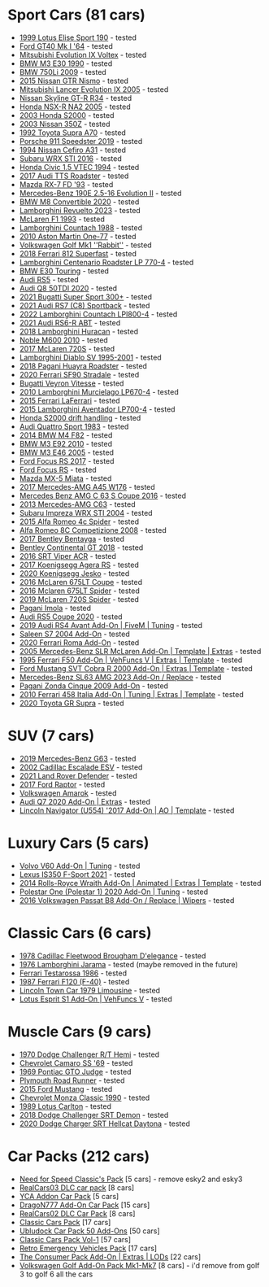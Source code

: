 <!-- Example:
  - [Mod name](link-to-mod)
-->


# Sport Cars (81 cars)

- [1999 Lotus Elise Sport 190](https://www.gta5-mods.com/vehicles/1999-lotus-elise-sport-190-add-on-extras-template-lods-vehfuncs-cipherog) - tested 
- [Ford GT40 Mk I '64](https://www.gta5-mods.com/vehicles/ford-gt40-mk-i-64-add-on-template-extras) - tested
- [Mitsubishi Evolution IX Voltex](https://www.gta5-mods.com/vehicles/mitsubishi-evolution-ix-voltex-add-on-fivem-extras-template) - tested
- [BMW M3 E30 1990](https://www.gta5-mods.com/vehicles/bmw-m3-e30-1990-add-on-tuning-template) - tested
- [BMW 750Li 2009](https://www.gta5-mods.com/vehicles/bmw-750li-2009) - tested
- [2015 Nissan GTR Nismo](https://www.gta5-mods.com/vehicles/2015-nissan-gtr-nismo-yca-y97y) - tested
- [Mitsubishi Lancer Evolution IX 2005](https://www.gta5-mods.com/vehicles/mitsubishi-lancer-evolution-ix-2005-add-on-tuning-template-fivem-rhd) - tested
- [Nissan Skyline GT-R R34](https://www.gta5-mods.com/vehicles/nissan-skyline) - tested
- [Honda NSX-R NA2 2005](https://www.gta5-mods.com/vehicles/honda-nsx-r-na2-2005-add-on-tuning-template-fivem-rhd) - tested
- [2003 Honda S2000](https://www.gta5-mods.com/vehicles/2003-honda-s2000-add-on-vehfuncs-v-tuning-template) - tested
- [2003 Nissan 350Z](https://www.gta5-mods.com/vehicles/2003-nissan-350z-add-on-tuning-template) - tested
- [1992 Toyota Supra A70](https://www.gta5-mods.com/vehicles/1992-toyota-supra-a70-addon-tuning-template) - tested
- [Porsche 911 Speedster 2019](https://www.gta5-mods.com/vehicles/porsche-911-speedster-2019-add-on) - tested
- [1994 Nissan Cefiro A31](https://www.gta5-mods.com/vehicles/1994-nissan-cefiro-a31-add-on-fivem-tuning-templates-unlocked) - tested
- [Subaru WRX STI 2016](https://www.gta5-mods.com/vehicles/subaru-wrx-sti-2016-add-on-livery-tuning-extras) - tested
- [Honda Civic 1.5 VTEC 1994](https://www.gta5-mods.com/vehicles/honda-civic-1-5-vtec-1994-add-on) - tested
- [2017 Audi TTS Roadster](https://www.gta5-mods.com/vehicles/2017-audi-tts-roadster-animated-roof-add-on-template) - tested
- [Mazda RX-7 FD '93](https://www.gta5-mods.com/vehicles/mazda-rx-7-fd-93-add-on-tuning-template) - tested
- [Mercedes-Benz 190E 2.5-16 Evolution II](https://www.gta5-mods.com/vehicles/mercedes-benz-190e-2-5-16-evolution-ii) - tested
- [BMW M8 Convertible 2020](https://www.gta5-mods.com/vehicles/bmw-m8-convetirbe-2020-add-on-replace) - tested
- [Lamborghini Revuelto 2023](https://www.gta5-mods.com/vehicles/lamborghini-revuelto-2023-add-on-replace) - tested
- [McLaren F1 1993](https://www.gta5-mods.com/vehicles/mclaren-f1-1993-add-on-template-extras) - tested
- [Lamborghini Countach 1988](https://www.gta5-mods.com/vehicles/lamborghini-countach-1988-add-on-template-extras) - tested
- [2010 Aston Martin One-77](https://www.gta5-mods.com/vehicles/2010-aston-martin-one-77-add-on-template) - tested
- [Volkswagen Golf Mk1 ''Rabbit''](https://www.gta5-mods.com/vehicles/volskwagen-golf-mk1-rabitt-addon-replace) - tested
- [2018 Ferrari 812 Superfast](https://www.gta5-mods.com/vehicles/ferrari-812-superfast) - tested
- [Lamborghini Centenario Roadster LP 770-4](https://www.gta5-mods.com/vehicles/lamborghini-centenario-roadster) - tested
- [BMW E30 Touring](https://www.gta5-mods.com/vehicles/bmw-e30-touring) - tested
- [Audi RS5](https://www.gta5-mods.com/vehicles/audi-rs5-adon-fivem) - tested
- [Audi Q8 50TDI 2020](https://www.gta5-mods.com/vehicles/audi-q8-50tdi-2020-add-on-fivem) - tested
- [2021 Bugatti Super Sport 300+](https://www.gta5-mods.com/vehicles/2021-bugatti-supersport-300-add-on) - tested
- [2021 Audi RS7 (C8) Sportback](https://www.gta5-mods.com/vehicles/2021-audi-rs7-c8-sportback) - tested
- [2022 Lamborghini Countach LPI800-4](https://www.gta5-mods.com/vehicles/2022-lamborghini-countach-lpi800-4-add-on-vehfuncs-v) - tested
- [2021 Audi RS6-R ABT](https://www.gta5-mods.com/vehicles/2021-audi-rs6-r-abt) - tested
- [2018 Lamborghini Huracan](https://www.gta5-mods.com/vehicles/2018-lamborghini-huracan-performante-add-on-replace) - tested
- [Noble M600 2010](https://www.gta5-mods.com/vehicles/noble-m600-2010-add-on-animated-template-tuning) - tested
- [2017 McLaren 720S](https://www.gta5-mods.com/vehicles/2017-mclaren-720s-add-on-tuning-hq) - tested
- [Lamborghini Diablo SV 1995-2001](https://www.gta5-mods.com/vehicles/lamborghini-diablo-sv-1995-2001-add-on-template-extras) - tested
- [2018 Pagani Huayra Roadster](https://www.gta5-mods.com/vehicles/2018-pagani-huayra-roadster-aero-flaps-add-on) - tested
- [2020 Ferrari SF90 Stradale](https://www.gta5-mods.com/vehicles/2020-ferrari-sf90-stradale-add-on-lods-template) - tested
- [Bugatti Veyron Vitesse](https://www.gta5-mods.com/vehicles/bugatti-veyron-vitesse-add-on-autospoiler-tuning-wheels-extras-template) - tested
- [2010 Lamborghini Murcielago LP670-4](https://www.gta5-mods.com/vehicles/2010-lamborghini-murcielago-lp670-4) - tested
- [2015 Ferrari LaFerrari](https://www.gta5-mods.com/vehicles/2015-ferrari-laferrari-hq-autospoiler) - tested
- [2015 Lamborghini Aventador LP700-4](https://www.gta5-mods.com/vehicles/2015-lamborghini-aventador-lp700-4-stock-interior-color-hq-animated-engine-livery-tunable-autospoiler) - tested
- [Honda S2000 drift handling](https://www.gta5-mods.com/vehicles/honda-s2000-tunable) - tested
- [Audi Quattro Sport 1983](https://gta5-mods.com/vehicles/audi-quattro-sport-83-lods-template-add-on-tuning) - tested
- [2014 BMW M4 F82](https://gta5-mods.com/vehicles/2014-bmw-m4-f82-varis-kit) - tested
- [BMW M3 E92 2010](https://gta5-mods.com/vehicles/bmw-m3-e92-2010-v1-0) - tested
- [BMW M3 E46 2005](https://gta5-mods.com/vehicles/bmw-m3-e46-2005) - tested
- [Ford Focus RS 2017](https://gta5-mods.com/vehicles/ford-focus-rs-2017-add-on-replace-tuning-template-multi-livery) - tested
- [Ford Focus RS](https://www.gta5-mods.com/vehicles/2009-ford-focus-rs-add-on-rhd-template) - tested
- [Mazda MX-5 Miata](https://gta5-mods.com/vehicles/1994-mazda-mx-5-miata-na6c) - tested
- [2017 Mercedes-AMG A45 W176](https://gta5-mods.com/vehicles/mercedes-amg-a45-2017) - tested
- [Mercedes Benz AMG C 63 S Coupe 2016](https://gta5-mods.com/vehicles/mercedes-benz-amg-c-63-s-coupe-2016-1-0) - tested
- [2013 Mercedes-AMG C63](https://gta5-mods.com/vehicles/2013-mercedes-amg-c63-w204-facelift-add-on-black-series-brabus-tuning) - tested
- [Subaru Impreza WRX STI 2004](https://gta5-mods.com/vehicles/subaru-impreza-wrx-sti-2004-add-on-tuning) - tested
- [2015 Alfa Romeo 4c Spider](https://www.gta5-mods.com/vehicles/2015-alfa-romeo-4c-spider-add-on) - tested
- [Alfa Romeo 8C Competizione 2008](https://www.gta5-mods.com/vehicles/alfa-romeo-8c-competizione-2008-add-on-lods-extras-template) - tested
- [2017 Bentley Bentayga](https://www.gta5-mods.com/vehicles/2017-bentley-bentayga-add-on-tuning-analog-digital-dials) - tested
- [Bentley Continental GT 2018](https://www.gta5-mods.com/vehicles/bentley-continental-gt-2018-1-0-replace-addon) - tested
- [2016 SRT Viper ACR](https://www.gta5-mods.com/vehicles/2014-srt-viper-t-a) - tested
- [2017 Koenigsegg Agera RS](https://www.gta5-mods.com/vehicles/2017-koenigsegg-agera-rs-add-on) - tested
- [2020 Koenigsegg Jesko](https://www.gta5-mods.com/vehicles/2020-koenigsegg-jesko-add-on-engine) - tested
- [2016 McLaren 675LT Coupe](https://www.gta5-mods.com/vehicles/2016-mclaren-675lt-coupe-zen-imogen-zenzoit-ngr_ardiansyah) - tested
- [2016 Mclaren 675LT Spider](https://www.gta5-mods.com/vehicles/2016-mclaren-675lt-spider-automatic-convertible) - tested
- [2019 McLaren 720S Spider](https://www.gta5-mods.com/vehicles/2019-mclaren-720s-spider-add-on-fivem-tuning) - tested
- [Pagani Imola](https://www.gta5-mods.com/vehicles/pagani-imola-add-on-tuning) - tested
- [Audi RS5 Coupe 2020](https://www.gta5-mods.com/vehicles/audi-rs5-coupe-20) - tested
- [2019 Audi RS4 Avant Add-On | FiveM | Tuning](https://www.gta5-mods.com/vehicles/2019-audi-rs4-avant-add-on-tuning-dmtrs) - tested
- [Saleen S7 2004 Add-On](https://www.gta5-mods.com/vehicles/saleen-s7-2004-add-on) - tested
- [2020 Ferrari Roma Add-On](https://www.gta5-mods.com/vehicles/2020-ferrari-roma-add-on-harsoul-mods) - tested
- [2005 Mercedes-Benz SLR McLaren Add-On | Template | Extras](https://www.gta5-mods.com/vehicles/2005-mercedes-benz-slr-mclaren-add-on-template-extras) - tested
- [1995 Ferrari F50 Add-On | VehFuncs V | Extras | Template](https://www.gta5-mods.com/vehicles/ferrari-f50-95-add-on-extras-template) - tested
- [Ford Mustang SVT Cobra R 2000 Add-On | Extras | Template](https://www.gta5-mods.com/vehicles/ford-mustang-svt-cobra-r-2000-add-on-extras-template) - tested
- [Mercedes-Benz SL63 AMG 2023 Add-On / Replace](https://www.gta5-mods.com/vehicles/mercedes-sl63-amg-2023-add-on-replace) - tested
- [Pagani Zonda Cinque 2009 Add-On](https://www.gta5-mods.com/vehicles/pagani-zonda-cinque-09-m-add-on-engine) - tested
- [2010 Ferrari 458 Italia Add-On | Tuning | Extras | Template](https://www.gta5-mods.com/vehicles/2010-ferrari-458-italia-add-on-tuning-extras-template) - tested
- [2020 Toyota GR Supra](https://www.gta5-mods.com/vehicles/2020-toyota-gr-supra-add-on-tuning-template) - tested

# SUV (7 cars)

- [2019 Mercedes-Benz G63](https://www.gta5-mods.com/vehicles/2019-mercedes-benz-g63-addon-replace) - tested
- [2002 Cadillac Escalade ESV](https://www.gta5-mods.com/vehicles/2002-cadillac-escalade-esv-add-on) - tested
- [2021 Land Rover Defender](https://www.gta5-mods.com/vehicles/2021-land-rover-defender-addon-replace-dials-lods) - tested
- [2017 Ford Raptor](https://www.gta5-mods.com/vehicles/2017-ford-raptor-hq-rigged-suspension-multi-dirt-animated-engine-tuning) - tested
- [Volkswagen Amarok](https://www.gta5-mods.com/vehicles/volkswagen-amarok-add-on-replace-fivem-dev) - tested
- [Audi Q7 2020 Add-On | Extras](https://www.gta5-mods.com/vehicles/audi-q7-2020) - tested
- [Lincoln Navigator (U554) '2017 Add-On | AO | Template](https://www.gta5-mods.com/vehicles/lincoln-navigator-u554-2017-add-on-ao-template) - tested

# Luxury Cars (5 cars)

- [Volvo V60 Add-On | Tuning](https://www.gta5-mods.com/vehicles/volvo-v60-add-on-tuning-fivem) - tested
- [Lexus IS350 F-Sport 2021](https://www.gta5-mods.com/vehicles/2021-lexus-is350-f-sport-fivem-addon) - tested
- [2014 Rolls-Royce Wraith Add-On | Animated | Extras | Template](https://www.gta5-mods.com/vehicles/2014-rolls-royce-wraith-add-on-animated-extras-template) - tested
- [Polestar One (Polestar 1) 2020 Add-On | Tuning](https://www.gta5-mods.com/vehicles/polestar-one-polestar-1-2020-tuning) - tested
- [2016 Volkswagen Passat B8 Add-On / Replace | Wipers](https://www.gta5-mods.com/vehicles/2016-volkswagen-passat-b8-add-on) - tested

# Classic Cars (6 cars)

- [1978 Cadillac Fleetwood Brougham D'elegance](https://www.gta5-mods.com/vehicles/1978-cadillac-fleetwood-brougham-d-elegance-add-on-tuning-wheels-template) - tested
- [1976 Lamborghini Jarama](https://www.gta5-mods.com/vehicles/lamborghini-jarama-76-add-on-animated-lights-extras-dirt) - tested (maybe removed in the future)
- [Ferrari Testarossa 1986](https://www.gta5-mods.com/vehicles/ferrari-testarossa-1986-add-on) - tested
- [1987 Ferrari F120 (F-40)](https://www.gta5-mods.com/vehicles/1987-ferrari-f120-f-40-eu-spec-hq-lods-animations) - tested
- [Lincoln Town Car 1979 Limousine](https://www.gta5-mods.com/vehicles/lincoln-town-car-1979-limousine-add-on) - tested
- [Lotus Esprit S1 Add-On | VehFuncs V](https://www.gta5-mods.com/vehicles/lotus-esprit-s1-add-on-vehfuncs-v) - tested

# Muscle Cars (9 cars)

- [1970 Dodge Challenger R/T Hemi](https://www.gta5-mods.com/vehicles/1970-dodge-challenger-r-t-hemi-add-on-tuning-template) - tested
- [Chevrolet Camaro SS '69](https://www.gta5-mods.com/vehicles/chevrolet-camaro-ss-69-add-on-extras-tuning-template) - tested
- [1969 Pontiac GTO Judge](https://www.gta5-mods.com/vehicles/1969-pontiac-gto-judge-add-on-template) - tested
- [Plymouth Road Runner](https://www.gta5-mods.com/vehicles/plymouth-road-runner-from-fast-and-furious-7-add-on-vehfuncs-v) - tested
- [2015 Ford Mustang](https://www.gta5-mods.com/vehicles/2015-ford-mustang-hq-wbody-kit-shelbykit-animated) - tested
- [Chevrolet Monza Classic 1990](https://gta5-mods.com/vehicles/chevrolet-monza-sl-e-1990) - tested
- [1989 Lotus Carlton](https://www.gta5-mods.com/vehicles/dtd-1989-lotus-carlton-add-on) - tested
- [2018 Dodge Challenger SRT Demon](https://www.gta5-mods.com/vehicles/2018-dodge-challenger-srt-demon-libertywalk-add-on) - tested
- [2020 Dodge Charger SRT Hellcat Daytona](https://www.gta5-mods.com/vehicles/2020-dodge-charger-srt-hellcat-daytona-50th-anniversary-edition-add-on) - tested

# Car Packs (212 cars)

- [Need for Speed Classic's Pack](https://www.gta5-mods.com/vehicles/need-for-speed-classic-s-pack-addon-tuning-devildexter23) [5 cars] - remove esky2 and esky3
- [RealCars03 DLC car pack](https://www.gta5-mods.com/vehicles/realcars03-dlc-from-gtav-mods-as-new-addon) [8 cars]
- [YCA Addon Car Pack](https://www.gtainside.com/en/gta5/cars/79003-yca-addon-car-pack-2013-camaro-zl1/) [5 cars]
- [DragoN777 Add-On Car Pack](https://www.gta5-mods.com/vehicles/dragon777-add-on-car-pack) [15 cars]
- [RealCars02 DLC Car Pack](https://www.gta5-mods.com/vehicles/realcars02-dlc-car-pack-from-gta5-mods-new-addon) [8 cars]
- [Classic Cars Pack](https://www.gta5-mods.com/vehicles/classic-cars-pack-vol-2) [17 cars]
- [Ubludock Car Pack 50 Add-Ons](https://www.gta5-mods.com/vehicles/ubludock-vehicles-pack-add-on) [50 cars]
- [Classic Cars Pack Vol-1](https://www.gta5-mods.com/vehicles/greenaid-s-classic-cars-pack-add-on) [57 cars]
- [Retro Emergency Vehicles Pack](https://www.gta5-mods.com/vehicles/lore-friendly-retro-emergency-vehicles-pack) [17 cars]
- [The Consumer Pack Add-On | Extras | LODs](https://www.gta5-mods.com/vehicles/the-consumer-pack-add-on-extras-lods) [22 cars]
- [Volkswagen Golf Add-On Pack Mk1-Mk7](https://www.gta5-mods.com/vehicles/vw-golf-add-on-pack) [8 cars] - i'd remove from golf 3 to golf 6 all the cars
